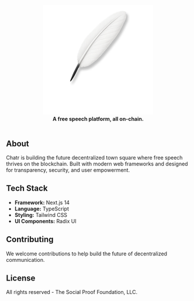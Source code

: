 # 

<div align="center">
  <img src="public/chatr-full-logo-white.png" alt="Chatr" width="300">
</div>

<div align="center">
  <strong>A free speech platform, all on-chain.</strong>
</div>

<br>

## About

Chatr is building the future decentralized town square where free speech thrives on the blockchain. Built with modern web frameworks and designed for transparency, security, and user empowerment.

## Tech Stack

- **Framework:** Next.js 14
- **Language:** TypeScript
- **Styling:** Tailwind CSS
- **UI Components:** Radix UI

## Contributing

We welcome contributions to help build the future of decentralized communication.

## License

All rights reserved - The Social Proof Foundation, LLC.